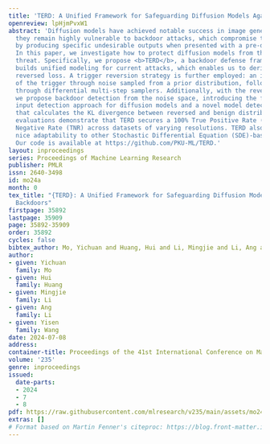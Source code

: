 ```yaml
---
title: 'TERD: A Unified Framework for Safeguarding Diffusion Models Against Backdoors'
openreview: lpHjmPvxW1
abstract: 'Diffusion models have achieved notable success in image generation, but
  they remain highly vulnerable to backdoor attacks, which compromise their integrity
  by producing specific undesirable outputs when presented with a pre-defined trigger.
  In this paper, we investigate how to protect diffusion models from this dangerous
  threat. Specifically, we propose <b>TERD</b>, a backdoor defense framework that
  builds unified modeling for current attacks, which enables us to derive an accessible
  reversed loss. A trigger reversion strategy is further employed: an initial approximation
  of the trigger through noise sampled from a prior distribution, followed by refinement
  through differential multi-step samplers. Additionally, with the reversed trigger,
  we propose backdoor detection from the noise space, introducing the first backdoor
  input detection approach for diffusion models and a novel model detection algorithm
  that calculates the KL divergence between reversed and benign distributions. Extensive
  evaluations demonstrate that TERD secures a 100% True Positive Rate (TPR) and True
  Negative Rate (TNR) across datasets of varying resolutions. TERD also demonstrates
  nice adaptability to other Stochastic Differential Equation (SDE)-based models.
  Our code is available at https://github.com/PKU-ML/TERD.'
layout: inproceedings
series: Proceedings of Machine Learning Research
publisher: PMLR
issn: 2640-3498
id: mo24a
month: 0
tex_title: "{TERD}: A Unified Framework for Safeguarding Diffusion Models Against
  Backdoors"
firstpage: 35892
lastpage: 35909
page: 35892-35909
order: 35892
cycles: false
bibtex_author: Mo, Yichuan and Huang, Hui and Li, Mingjie and Li, Ang and Wang, Yisen
author:
- given: Yichuan
  family: Mo
- given: Hui
  family: Huang
- given: Mingjie
  family: Li
- given: Ang
  family: Li
- given: Yisen
  family: Wang
date: 2024-07-08
address:
container-title: Proceedings of the 41st International Conference on Machine Learning
volume: '235'
genre: inproceedings
issued:
  date-parts:
  - 2024
  - 7
  - 8
pdf: https://raw.githubusercontent.com/mlresearch/v235/main/assets/mo24a/mo24a.pdf
extras: []
# Format based on Martin Fenner's citeproc: https://blog.front-matter.io/posts/citeproc-yaml-for-bibliographies/
---
```

